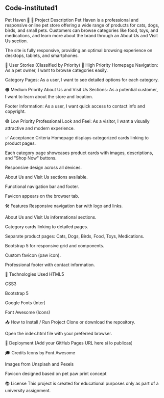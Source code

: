 ## Code-instituted1

Pet Haven 🐾
🌱 Project Description
Pet Haven is a professional and responsive online pet store offering a wide range of products for cats, dogs, birds, and small pets. Customers can browse categories like food, toys, and medications, and learn more about the brand through an About Us and Visit Us section.

The site is fully responsive, providing an optimal browsing experience on desktops, tablets, and smartphones.

📖 User Stories (Classified by Priority)
🔴 High Priority
Homepage Navigation: As a pet owner, I want to browse categories easily.

Category Pages: As a user, I want to see detailed options for each category.

🟠 Medium Priority
About Us and Visit Us Sections: As a potential customer, I want to learn about the store and location.

Footer Information: As a user, I want quick access to contact info and copyright.

🟢 Low Priority
Professional Look and Feel: As a visitor, I want a visually attractive and modern experience.

✅ Acceptance Criteria
Homepage displays categorized cards linking to product pages.

Each category page showcases product cards with images, descriptions, and "Shop Now" buttons.

Responsive design across all devices.

About Us and Visit Us sections available.

Functional navigation bar and footer.

Favicon appears on the browser tab.

🛠️ Features
Responsive navigation bar with logo and links.

About Us and Visit Us informational sections.

Category cards linking to detailed pages.

Separate product pages: Cats, Dogs, Birds, Food, Toys, Medications.

Bootstrap 5 for responsive grid and components.

Custom favicon (paw icon).

Professional footer with contact information.

🧩 Technologies Used
HTML5

CSS3

Bootstrap 5

Google Fonts (Inter)

Font Awesome (Icons)

📥 How to Install / Run Project
Clone or download the repository.

Open the index.html file with your preferred browser.

📍 Deployment
(Add your GitHub Pages URL here si lo publicas)

🎓 Credits
Icons by Font Awesome

Images from Unsplash and Pexels

Favicon designed based on pet paw print concept

📚 License
This project is created for educational purposes only as part of a university assignment.

